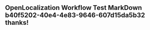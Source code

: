 <properties
ms.topic="hero-topic"
ms.test1="hero-topic"
ms.test2="test"/>

## OpenLocalization Workflow Test MarkDown b40f5202-40e4-4e83-9646-607d15da5b32 thanks!
